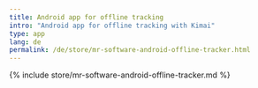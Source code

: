```yaml
---
title: Android app for offline tracking
intro: "Android app for offline tracking with Kimai"
type: app
lang: de
permalink: /de/store/mr-software-android-offline-tracker.html
---
```


{% include store/mr-software-android-offline-tracker.md %}
